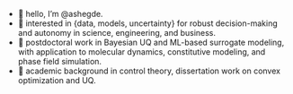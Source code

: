 - 👋 hello, I’m @ashegde. 
- 👀 interested in {data, models, uncertainty} for robust decision-making and autonomy in science, engineering, and business.
- 🌱 postdoctoral work in Bayesian UQ and ML-based surrogate modeling, with application to molecular dynamics, constitutive modeling, and phase field simulation.
- 📓 academic background in control theory, dissertation work on convex optimization and UQ.  

<!---
ashegde/ashegde is a ✨ special ✨ repository because its `README.md` (this file) appears on your GitHub profile.
You can click the Preview link to take a look at your changes.
--->
